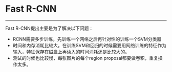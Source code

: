 # Fast R-CNN
---

Fast R-CNN提出主要是为了解决以下问题：  
* RCNN需要多步训练，先训练一个网络之后再针对性的训练一个SVM分类器
* 时间和内存消耗比较大。在训练SVM和回归的时候需要用网络训练的特征作为输入，特征保存在磁盘上再读入的时间消耗还是比较大的。
* 测试的时候也比较慢，每张图片的每个region proposal都要做卷积，重复操作太多。
